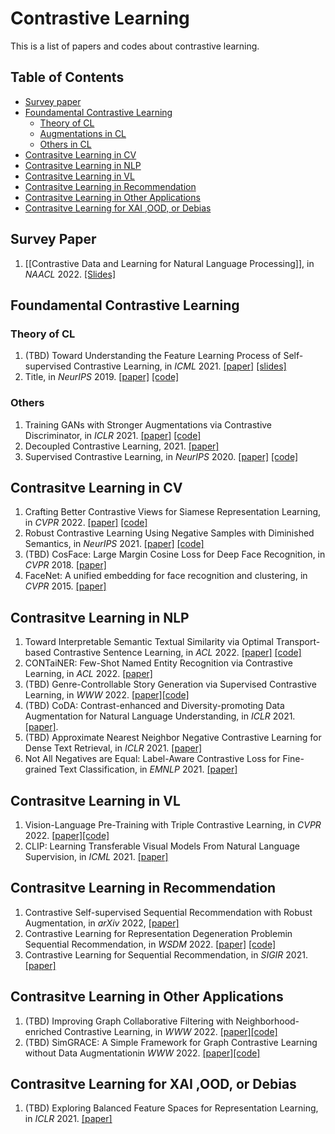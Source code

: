 # Contrastive Learning
This is a list of papers and codes about contrastive learning.

## Table of Contents
- [Survey paper](#survey-paper)
- [Foundamental Contrastive Learning](#foundamental-CL)
  - [Theory of CL](#foundamental-Theory-CL)
  - [Augmentations in CL](#foundamental-Aug-CL)
  - [Others in CL](#foundamental-Others-CL)
- [Contrasitve Learning in CV](#CL-CV)
- [Contrasitve Learning in NLP](#CL-NLP)
- [Contrasitve Learning in VL](#CL-VL)
- [Contrasitve Learning in Recommendation](#CL-Rec)
- [Contrasitve Learning in Other Applications](#CL-Other)
- [Contrasitve Learning for XAI ,OOD, or Debias](#CL-XAI)

<!--- 1. Title, in *NeurIPS* 2019. [\[paper\]]() [\[code\]]() ---> 

## Survey Paper
1. [\[Contrastive Data and Learning for
Natural Language Processing\]], in *NAACL* 2022. [\[Slides\]](https://contrastive-nlp-tutorial.github.io/files/contrastive_nlp_tutorial.pdf)

## Foundamental Contrastive Learning

### Theory of CL
1. (TBD) Toward Understanding the Feature Learning Process of Self-supervised Contrastive Learning, in *ICML* 2021. [\[paper\]](http://proceedings.mlr.press/v139/wen21c.html) [\[slides\]](https://icml.cc/virtual/2021/poster/8579)
1. Title, in *NeurIPS* 2019. [\[paper\]]() [\[code\]]()

### Others
1. Training GANs with Stronger Augmentations via Contrastive Discriminator, in *ICLR* 2021. [\[paper\]]() [\[code\]]()
2. Decoupled Contrastive Learning, 2021.  [\[paper\]](https://arxiv.org/pdf/2110.06848.pdf)
3. Supervised Contrastive Learning, in *NeurIPS* 2020. [\[paper\]]() [\[code\]]()


## Contrasitve Learning in CV
1. Crafting Better Contrastive Views for Siamese Representation Learning, in *CVPR* 2022. [\[paper\]](https://arxiv.org/abs/2202.03278) [\[code\]](https://github.com/xyupeng/ContrastiveCrop)
2. Robust Contrastive Learning Using Negative Samples with Diminished Semantics, in *NeurIPS* 2021. [\[paper\]](https://arxiv.org/abs/2110.14189) [\[code\]](https://github.com/SongweiGe/Contrastive-Learning-with-Non-Semantic-Negatives)
3. (TBD) CosFace: Large Margin Cosine Loss for Deep Face Recognition, in *CVPR* 2018. [\[paper\]](https://openaccess.thecvf.com/content_cvpr_2018/papers/Wang_CosFace_Large_Margin_CVPR_2018_paper.pdf)
4. FaceNet: A unified embedding for face recognition and clustering, in *CVPR* 2015. [\[paper\]](https://arxiv.org/abs/1503.03832?context=cs)

## Contrasitve Learning in NLP
1. Toward Interpretable Semantic Textual Similarity via Optimal Transport-based Contrastive Sentence Learning, in *ACL* 2022.
[\[paper\]](https://aclanthology.org/2022.acl-long.412.pdf) [\[code\]](https://github.com/sh0416/clrcmd)
2. CONTaiNER: Few-Shot Named Entity Recognition via Contrastive Learning, in *ACL* 2022.
[\[paper\]](https://arxiv.org/abs/2109.07589)
3. (TBD) Genre-Controllable Story Generation via Supervised Contrastive Learning, in *WWW* 2022. [\[paper\]](https://openaccess.thecvf.com/content/CVPR2022/papers/Yang_Vision-Language_Pre-Training_With_Triple_Contrastive_Learning_CVPR_2022_paper.pdf)[\[code\]](https://github.com/jucho2725/WWW2021_StoryControl/)
4. (TBD) CoDA: Contrast-enhanced and Diversity-promoting Data Augmentation for Natural Language Understanding, in *ICLR* 2021. [\[paper\]](https://arxiv.org/abs/2010.08670).
5. (TBD) Approximate Nearest Neighbor Negative Contrastive Learning for Dense Text Retrieval,  in *ICLR* 2021. [\[paper\]](https://arxiv.org/abs/2007.00808)
6. Not All Negatives are Equal: Label-Aware Contrastive Loss for Fine-grained Text Classification, in *EMNLP* 2021. [\[paper\]](https://arxiv.org/abs/2109.05427)



## Contrasitve Learning in VL
1. Vision-Language Pre-Training with Triple Contrastive Learning, in *CVPR* 2022. 
[\[paper\]](https://dl.acm.org/doi/pdf/10.1145/3485447.3512004)[\[code\]](https://github.com/uta-smile/TCL)
2. CLIP: Learning Transferable Visual Models From Natural Language Supervision, in *ICML* 2021. [\[paper\]](https://arxiv.org/pdf/2103.00020.pdf)

## Contrasitve Learning in Recommendation
1. Contrastive Self-supervised Sequential Recommendation with Robust Augmentation, in *arXiv* 2022, [\[paper\]]() 
2. Contrastive Learning for Representation Degeneration Problemin Sequential Recommendation, in *WSDM* 2022. [\[paper\]]() [\[code\]]()
3. Contrastive Learning for Sequential Recommendation, in *SIGIR* 2021. [\[paper\]](https://arxiv.org/abs/2010.14395)

## Contrasitve Learning in Other Applications
1. (TBD) Improving Graph Collaborative Filtering with Neighborhood-enriched Contrastive Learning, in *WWW* 2022. [\[paper\]](https://dl.acm.org/doi/pdf/10.1145/3485447.3512104)[\[code\]](https://github.com/RUCAIBox/NCL)
2. (TBD) SimGRACE: A Simple Framework for Graph Contrastive Learning without Data Augmentationin *WWW* 2022. [\[paper\]](https://dl.acm.org/doi/pdf/10.1145/3485447.3512156)[\[code\]](https://github.com/junxia97/SimGRACE)

## Contrasitve Learning for XAI ,OOD, or Debias
1. (TBD) Exploring Balanced Feature Spaces for Representation Learning, in *ICLR* 2021. [\[paper\]](https://openreview.net/forum?id=OqtLIabPTit)
